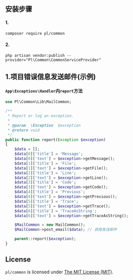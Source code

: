 

安装步骤
------------

#### 1.
```
composer require pl/common
```


#### 2.
```
php artisan vendor:publish --provider="Pl\Common\CommonServiceProvider"
```

1.项目错误信息发送邮件(示例)
------------

#### `App\Exceptions\Handler`内`report`方法
```php
use Pl\Common\Lib\MailCommon;

/**
 * Report or log an exception.
 *
 * @param  \Exception  $exception
 * @return void
 */
public function report(Exception $exception)
{
    $data = [];
    $data[0]['title'] = 'Message';
    $data[0]['text'] = $exception->getMessage();
    $data[1]['title'] = 'File';
    $data[1]['text'] = $exception->getFile();
    $data[2]['title'] = 'Line';
    $data[2]['text'] = $exception->getLine();
    $data[3]['title'] = 'Code';
    $data[3]['text'] = $exception->getCode();
    $data[4]['title'] = 'Previous';
    $data[4]['text'] = $exception->getPrevious();
    $data[5]['title'] = 'Trace';
    $data[5]['text'] = $exception->getTrace();
    $data[6]['title'] = 'TraceAsString';
    $data[6]['text'] = $exception->getTraceAsString();

    $MailCommon = new MailCommon();
    $MailCommon->post_email($data); // 调用发送邮件

    parent::report($exception);
}
```

License
------------
`pl/common` is licensed under [The MIT License (MIT)](LICENSE).

